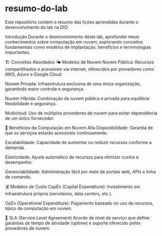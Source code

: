 # resumo-do-lab
Este repositório contém o resumo das lições aprendidas durante o desenvolvimento do lab na DIO

Introdução
Durante o desenvolvimento deste lab, aprofundei meus conhecimentos sobre computação em nuvem, explorando conceitos fundamentais como modelos de implantação, benefícios e terminologias importantes.

🏗️ Conceitos Abordados
🌤️ Modelos de Nuvem
Nuvem Pública: Recursos compartilhados e acessíveis via internet, oferecidos por provedores como AWS, Azure e Google Cloud.

Nuvem Privada: Infraestrutura exclusiva de uma única organização, garantindo maior controle e segurança.

Nuvem Híbrida: Combinação da nuvem pública e privada para equilibrar flexibilidade e segurança.

Multicloud: Uso de múltiplos provedores de nuvem para evitar dependência de um único fornecedor.

🎯 Benefícios da Computação em Nuvem
Alta Disponibilidade: Garantia de que os serviços estarão acessíveis continuamente.

Escalabilidade: Capacidade de aumentar ou reduzir recursos conforme a demanda.

Elasticidade: Ajuste automático de recursos para otimizar custos e desempenho.

Gerenciabilidade: Administração fácil por meio de portais web, APIs e linha de comando.

💰 Modelos de Custo
CapEx (Capital Expenditure): Investimento em infraestrutura própria (servidores, data centers, etc.).

OpEx (Operational Expenditure): Pagamento baseado no uso de recursos, típico da computação em nuvem.

📜 SLA (Service Level Agreement)
Acordo de nível de serviço que define garantias de tempo de atividade (uptime) e suporte oferecido pelos provedores de nuvem.
